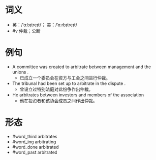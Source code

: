 # 词义
- 英：/ˈɑːbɪtreɪt/； 美：/ˈɑːrbɪtreɪt/
- #v 仲裁；公断
# 例句
- A committee was created to arbitrate between management and the unions .
	- 已成立一个委员会在资方与工会之间进行仲裁。
- The tribunal had been set up to arbitrate in the dispute .
	- 曾设立过特别法庭对此纷争作出仲裁。
- He arbitrates between investors and members of the association
	- 他在投资者和该协会成员之间作出仲裁。
# 形态
- #word_third arbitrates
- #word_ing arbitrating
- #word_done arbitrated
- #word_past arbitrated
